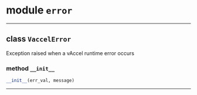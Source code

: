 <!-- markdownlint-disable -->

# module `error`






---

## class `VaccelError`
Exception raised when a vAccel runtime error occurs 

### method `__init__`

```python
__init__(err_val, message)
```











---


